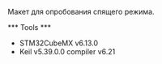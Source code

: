 Макет для опробования спящего режима.

*** Tools ***

- STM32CubeMX v6.13.0
- Keil v5.39.0.0    compiler v6.21
